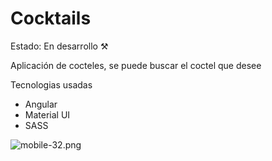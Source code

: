 # Cocktails
Estado: En desarrollo ⚒️

Aplicación de cocteles, se puede buscar el coctel que desee

Tecnologias usadas
- Angular
- Material UI
- SASS

![mobile-32.png](https://i.postimg.cc/xCgDB1jr/mobile-32.png)


